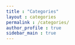 ```yaml
---
title : "Categories"
layout : categories
permalink : /categories/
author_profile : true
sidebar_main : true
---
```

